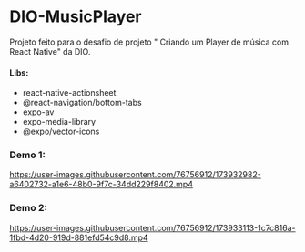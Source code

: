 # DIO-MusicPlayer
Projeto feito para o desafio de projeto " Criando um Player de música com React Native" da DIO.



#### Libs:

- react-native-actionsheet
- @react-navigation/bottom-tabs
- expo-av
- expo-media-library
- @expo/vector-icons


### Demo 1:

https://user-images.githubusercontent.com/76756912/173932982-a6402732-a1e6-48b0-9f7c-34dd229f8402.mp4

### Demo 2:

https://user-images.githubusercontent.com/76756912/173933113-1c7c816a-1fbd-4d20-919d-881efd54c9d8.mp4

